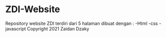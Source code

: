 # ZDI-Website
Repository website ZDI
terdiri dari 5 halaman
dibuat dengan :
-Html
-css
-javascript
Copyright 2021 Zaidan Dzaky
